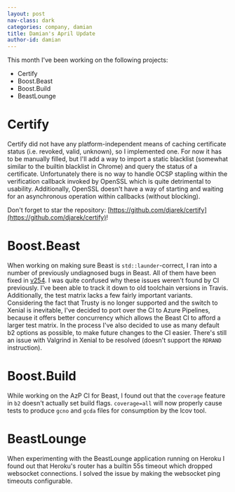 ```yaml
---
layout: post
nav-class: dark
categories: company, damian
title: Damian's April Update
author-id: damian
---
```


This month I've been working on the following projects:
- Certify
- Boost.Beast
- Boost.Build
- BeastLounge

# Certify
Certify did not have any platform-independent means of caching certificate
status (i.e. revoked, valid, unknown), so I implemented one. For now it has to
be manually filled, but I'll add a way to import a static blacklist (somewhat
similar to the builtin blacklist in Chrome) and query the status of a
certificate. Unfortunately there is no way to handle OCSP stapling within the
verification callback invoked by OpenSSL which is quite detrimental to
usability. Additionally, OpenSSL doesn't have a way of starting and waiting for
an asynchronous operation within callbacks (without blocking).

Don't forget to star the repository: [https://github.com/djarek/certify](https://github.com/djarek/certify)!

# Boost.Beast
When working on making sure Beast is `std::launder`-correct, I ran into a number
of previously undiagnosed bugs in Beast. All of them have been fixed in
[v254](https://github.com/boostorg/beast/pull/1598/files). I was quite confused
why these issues weren't found by CI previously. I've been able to track it down
to old toolchain versions in Travis. Additionally, the test matrix lacks a few
fairly important variants. Considering the fact that Trusty is no longer
supported and the switch to Xenial is inevitable, I've decided to port over the
CI to Azure Pipelines, because it offers better concurrency which allows the
Beast CI to afford a larger test matrix. In the process I've also decided to use
as many default b2 options as possible, to make future changes to the CI easier.
There's still an issue with Valgrind in Xenial to be resolved (doesn't support
the `RDRAND` instruction).

# Boost.Build
While working on the AzP CI for Beast, I found out that the `coverage` feature
in `b2` doesn't actually set build flags. `coverage=all` will now properly cause
tests to produce `gcno` and `gcda` files for consumption by the lcov tool.

# BeastLounge
When experimenting with the BeastLounge application running on Heroku I found
out that Heroku's router has a builtin 55s timeout which dropped websocket
connections. I solved the issue by making the websocket ping timeouts
configurable.
